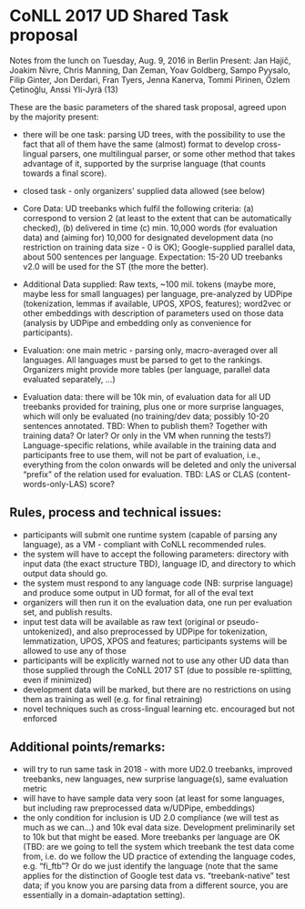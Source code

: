 # CoNLL 2017 UD Shared Task proposal

Notes from the lunch on Tuesday, Aug. 9, 2016 in Berlin
Present: Jan Hajič, Joakim Nivre, Chris Manning, Dan Zeman, Yoav Goldberg, Sampo Pyysalo, Filip Ginter, Jon Derdari, Fran Tyers, Jenna Kanerva, Tommi Pirinen, Özlem Çetinoğlu, Anssi Yli-Jyrä (13)

These are the basic parameters of the shared task proposal, agreed upon by the majority present:

- there will be one task: parsing UD trees, with the possibility to use the fact that all of them have the same (almost) format to develop cross-lingual parsers, one multilingual parser, or some other method that takes advantage of it, supported by the surprise language (that counts towards a final score).

- closed task - only organizers' supplied data allowed (see below)

- Core Data: UD treebanks which fulfil the following criteria: (a) correspond to version 2 (at least to the extent that can be automatically checked), (b) delivered in time (c) min. 10,000 words (for evaluation data) and (aiming for) 10,000 for designated development data (no restriction on training data size - 0 is OK); Google-supplied parallel data, about 500 sentences per language. Expectation: 15-20 UD treebanks v2.0 will be used for the ST (the more the better).

- Additional Data supplied: Raw texts, ~100 mil. tokens (maybe more, maybe less for small languages) per language, pre-analyzed by UDPipe (tokenization, lemmas if available, UPOS, XPOS, features); word2vec or other embeddings with description of parameters used on those data (analysis by UDPipe and embedding only as convenience for participants).

- Evaluation: one main metric - parsing only, macro-averaged over all languages. All languages must be parsed to get to the rankings. Organizers might provide more tables (per language, parallel data evaluated separately, ...)

- Evaluation data: there will be 10k min, of evaluation data for all UD treebanks provided for training, plus one or more surprise languages, which will only be evaluated (no training/dev data; possibly 10-20 sentences annotated. TBD: When to publish them? Together with training data? Or later? Or only in the VM when running the tests?) Language-specific relations, while available in the training data and participants free to use them, will not be part of evaluation, i.e., everything from the colon onwards will be deleted and only the universal “prefix” of the relation used for evaluation. TBD: LAS or CLAS (content-words-only-LAS) score?

## Rules, process and technical issues:

- participants will submit one runtime system (capable of parsing any language), as a VM - compliant with CoNLL recommended rules.
- the system will have to accept the following parameters: directory with input data (the exact structure TBD), language ID, and directory to which output data should go.
- the system must respond to any language code (NB: surprise language) and produce some output in UD format, for all of the eval text
- organizers will then run it on the evaluation data, one run per evaluation set, and publish results.
- input test data will be available as raw text (original or pseudo-untokenized), and also preprocessed by UDPipe for tokenization, lemmatization, UPOS, XPOS and features; participants systems will be allowed to use any of those
- participants will be explicitly warned not to use any other UD data than those supplied through the CoNLL 2017 ST (due to possible re-splitting, even if minimized)
- development data will be marked, but there are no restrictions on using them as training as well (e.g. for final retraining)
- novel techniques such as cross-lingual learning etc. encouraged but not enforced

## Additional points/remarks:

- will try to run same task in 2018 - with more UD2.0 treebanks, improved treebanks, new languages, new surprise language(s), same evaluation metric
- will have to have sample data very soon (at least for some languages, but including raw preprocessed data w/UDPipe, embeddings)
- the only condition for inclusion is UD 2.0 compliance (we will test as much as we can...) and 10k eval data size. Development preliminarily set to 10k but that might be eased. More treebanks per language are OK (TBD: are we going to tell the system which treebank the test data come from, i.e. do we follow the UD practice of extending the language codes, e.g. “fi_ftb”? Or do we just identify the language (note that the same applies for the distinction of Google test data vs. “treebank-native” test data; if you know you are parsing data from a different source, you are essentially in a domain-adaptation setting).

